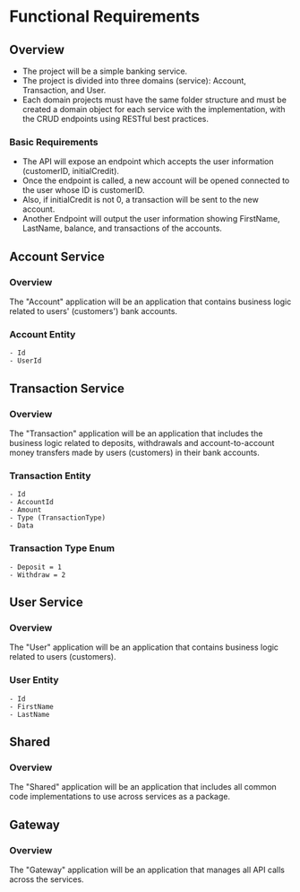 # Functional Requirements

## Overview

- The project will be a simple banking service.
- The project is divided into three domains (service): Account, Transaction, and User.
- Each domain projects must have the same folder structure and must be created a domain object for each service with the implementation, with the CRUD endpoints using RESTful best practices.

### Basic Requirements

- The API will expose an endpoint which accepts the user information (customerID, initialCredit).
- Once the endpoint is called, a new account will be opened connected to the user whose ID is customerID.
- Also, if initialCredit is not 0, a transaction will be sent to the new account.
- Another Endpoint will output the user information showing FirstName, LastName, balance, and transactions of the accounts.

## Account Service

### Overview

The "Account" application will be an application that contains business logic related to users' (customers') bank accounts.

### Account Entity

```
- Id
- UserId
```

## Transaction Service

### Overview

The "Transaction" application will be an application that includes the business logic related to deposits, withdrawals and account-to-account money transfers made by users (customers) in their bank accounts.

### Transaction Entity

```
- Id
- AccountId
- Amount
- Type (TransactionType)
- Data
```

### Transaction Type Enum

```
- Deposit = 1
- Withdraw = 2
```

## User Service

### Overview

The "User" application will be an application that contains business logic related to users (customers).

### User Entity

```
- Id
- FirstName
- LastName
```

## Shared

### Overview

The "Shared" application will be an application that includes all common code implementations to use across services as a package.

## Gateway

### Overview

The "Gateway" application will be an application that manages all API calls across the services.